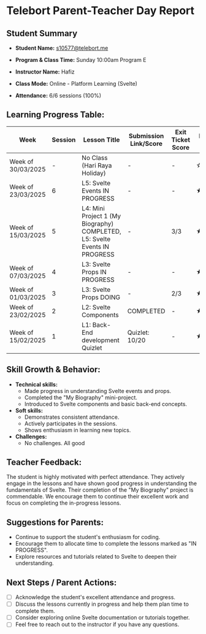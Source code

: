 # Telebort Parent-Teacher Day Report

## Student Summary

* **Student Name:** s10577@telebort.me

* **Program & Class Time:** Sunday 10:00am Program E

* **Instructor Name:** Hafiz

* **Class Mode:** Online - Platform Learning (Svelte)

* **Attendance:** 6/6 sessions (100%)


## Learning Progress Table:

| Week          | Session | Lesson Title                                       | Submission Link/Score | Exit Ticket Score | Progress Rating |
|---------------|---------|----------------------------------------------------|-----------------------|-------------------|-----------------|
| Week of 30/03/2025 | -     | No Class (Hari Raya Holiday)                       | -                     | -                 | ☆☆☆☆☆          |
| Week of 23/03/2025 | 6 | L5: Svelte Events IN PROGRESS                      | -                     | -                 | ★★★☆☆          |
| Week of 15/03/2025 | 5 | L4: Mini Project 1 (My Biography) COMPLETED, L5: Svelte Events IN PROGRESS | -                     | 3/3               | ★★★★☆          |
| Week of 07/03/2025 | 4 | L3: Svelte Props IN PROGRESS                       | -                     | -                 | ★★★★★          |
| Week of 01/03/2025 | 3 | L3: Svelte Props DOING                             | -                     | 2/3               | ★★★★★          |
| Week of 23/02/2025 | 2 | L2: Svelte Components                     |COMPLETED   | -                 | ★★★☆☆          |
| Week of 15/02/2025 | 1 | L1: Back-End development Quizlet                   | Quizlet: 10/20                     | -             | ★★★★☆          |

## Skill Growth & Behavior:

* **Technical skills:**
    * Made progress in understanding Svelte events and props.
    * Completed the "My Biography" mini-project.
    * Introduced to Svelte components and basic back-end concepts.
* **Soft skills:**
    * Demonstrates consistent attendance.
    * Actively participates in the sessions.
    * Shows enthusiasm in learning new topics.
* **Challenges:**
    * No challenges. All good

## Teacher Feedback:

The student is highly motivated with perfect attendance. They actively engage in the lessons and have shown good progress in understanding the fundamentals of Svelte. Their completion of the "My Biography" project is commendable. We encourage them to continue their excellent work and focus on completing the in-progress lessons.

## Suggestions for Parents:

* Continue to support the student's enthusiasm for coding.
* Encourage them to allocate time to complete the lessons marked as "IN PROGRESS".
* Explore resources and tutorials related to Svelte to deepen their understanding.

## Next Steps / Parent Actions:

* [ ] Acknowledge the student's excellent attendance and progress.
* [ ] Discuss the lessons currently in progress and help them plan time to complete them.
* [ ] Consider exploring online Svelte documentation or tutorials together.
* [ ] Feel free to reach out to the instructor if you have any questions.
